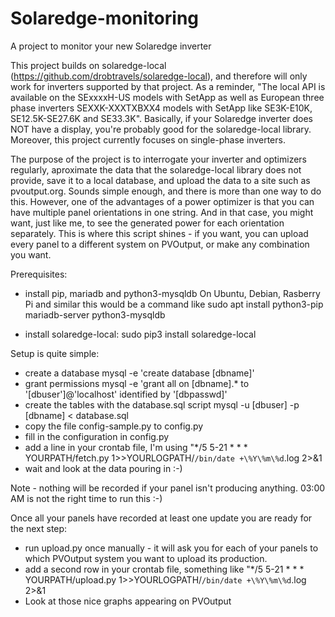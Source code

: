 # Solaredge-monitoring
A project to monitor your new Solaredge inverter

This project builds on solaredge-local (https://github.com/drobtravels/solaredge-local), and therefore will only work for inverters supported by that project. As a reminder, "The local API is available on the SExxxxH-US models with SetApp as well as European three phase inverters SEXXK-XXXTXBXX4 models with SetApp like SE3K-E10K, SE12.5K-SE27.6K and SE33.3K". Basically, if your Solaredge inverter does NOT have a display, you're probably good for the solaredge-local library. Moreover, this project currently focuses on single-phase inverters.

The purpose of the project is to interrogate your inverter and optimizers regularly, aproximate the data that the solaredge-local library does not provide, save it to a local database, and upload the data to a site such as pvoutput.org. Sounds simple enough, and there is more than one way to do this. However, one of the advantages of a power optimizer is that you can have multiple panel orientations in one string. And in that case, you might want, just like me, to see the generated power for each orientation separately. This is where this script shines - if you want, you can upload every panel to a different system on PVOutput, or make any combination you want.

Prerequisites:
- install pip, mariadb and python3-mysqldb
    On Ubuntu, Debian, Rasberry Pi and similar this would be a command like
    sudo apt install python3-pip mariadb-server python3-mysqldb

- install solaredge-local:
    sudo pip3 install solaredge-local

Setup is quite simple:
- create a database
    mysql -e 'create database [dbname]'
- grant permissions
    mysql -e 'grant all on [dbname].* to '[dbuser']@'localhost' identified by '[dbpasswd]'
- create the tables with the database.sql script
    mysql -u [dbuser] -p [dbname] < database.sql
- copy the file config-sample.py to config.py
- fill in the configuration in config.py
- add a line in your crontab file, I'm using
    "*/5 5-21 * * *  YOURPATH/fetch.py 1>>YOURLOGPATH/`/bin/date +\%Y\%m\%d`.log  2>&1
- wait and look at the data pouring in :-)

Note - nothing will be recorded if your panel isn't producing anything. 03:00 AM is not the right time to run this :-)

Once all your panels have recorded at least one update you are ready for the next step:
- run upload.py once manually - it will ask you for each of your panels to which PVOutput system you want to upload its production.
- add a second row in your crontab file, something like
    "*/5 5-21 * * *  YOURPATH/upload.py 1>>YOURLOGPATH/`/bin/date +\%Y\%m\%d`.log  2>&1
- Look at those nice graphs appearing on PVOutput
